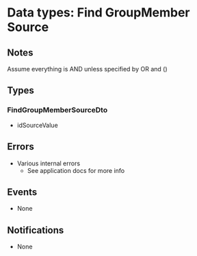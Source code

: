 # Data types: Find GroupMember Source

## Notes

Assume everything is AND unless specified by OR and ()

## Types

### FindGroupMemberSourceDto

- idSourceValue

## Errors

- Various internal errors
  - See application docs for more info

## Events

- None

## Notifications

- None
